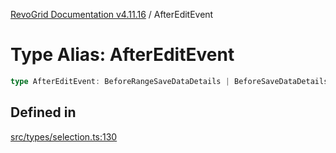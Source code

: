 [RevoGrid Documentation v4.11.16](README.md) / AfterEditEvent

# Type Alias: AfterEditEvent

```ts
type AfterEditEvent: BeforeRangeSaveDataDetails | BeforeSaveDataDetails;
```

## Defined in

[src/types/selection.ts:130](https://github.com/revolist/revogrid/blob/763c92aaba8e74029a3eccde1c674251aae1a42c/src/types/selection.ts#L130)
